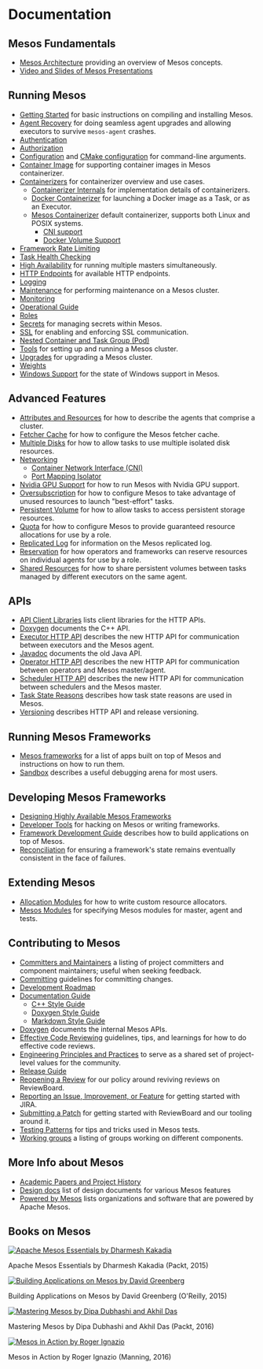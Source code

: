 
# Documentation


## Mesos Fundamentals

* [Mesos Architecture](architecture.html) providing an overview of Mesos concepts.
* [Video and Slides of Mesos Presentations](presentations.html)


## Running Mesos

* [Getting Started](getting-started.html) for basic instructions on compiling and installing Mesos.
* [Agent Recovery](agent-recovery.html) for doing seamless agent upgrades and allowing executors to survive `mesos-agent` crashes.
* [Authentication](authentication.html)
* [Authorization](authorization.html)
* [Configuration](configuration.html) and [CMake configuration](configuration-cmake.md) for command-line arguments.
* [Container Image](container-image.html) for supporting container images in Mesos containerizer.
* [Containerizers](containerizers.html) for containerizer overview and use cases.
  * [Containerizer Internals](containerizer-internals.html) for implementation details of containerizers.
  * [Docker Containerizer](docker-containerizer.html) for launching a Docker image as a Task, or as an Executor.
  * [Mesos Containerizer](mesos-containerizer.html) default containerizer, supports both Linux and POSIX systems.
    * [CNI support](cni.html)
    * [Docker Volume Support](docker-volume.html)
* [Framework Rate Limiting](framework-rate-limiting.html)
* [Task Health Checking](health-checks.html)
* [High Availability](high-availability.html) for running multiple masters simultaneously.
* [HTTP Endpoints](endpoints/) for available HTTP endpoints.
* [Logging](logging.html)
* [Maintenance](maintenance.html) for performing maintenance on a Mesos cluster.
* [Monitoring](monitoring.html)
* [Operational Guide](operational-guide.html)
* [Roles](roles.html)
* [Secrets](secrets.html) for managing secrets within Mesos.
* [SSL](ssl.html) for enabling and enforcing SSL communication.
* [Nested Container and Task Group (Pod)](nested-container-and-task-group.html)
* [Tools](tools.html) for setting up and running a Mesos cluster.
* [Upgrades](upgrades.html) for upgrading a Mesos cluster.
* [Weights](weights.html)
* [Windows Support](windows.html) for the state of Windows support in Mesos.


## Advanced Features

* [Attributes and Resources](attributes-resources.html) for how to describe the agents that comprise a cluster.
* [Fetcher Cache](fetcher.html) for how to configure the Mesos fetcher cache.
* [Multiple Disks](multiple-disk.html) for how to allow tasks to use multiple isolated disk resources.
* [Networking](networking.html)
  * [Container Network Interface (CNI)](cni.html)
  * [Port Mapping Isolator](port-mapping-isolator.html)
* [Nvidia GPU Support](gpu-support.html) for how to run Mesos with Nvidia GPU support.
* [Oversubscription](oversubscription.html) for how to configure Mesos to take advantage of unused resources to launch "best-effort" tasks.
* [Persistent Volume](persistent-volume.html) for how to allow tasks to access persistent storage resources.
* [Quota](quota.html) for how to configure Mesos to provide guaranteed resource allocations for use by a role.
* [Replicated Log](replicated-log-internals.html) for information on the Mesos replicated log.
* [Reservation](reservation.html) for how operators and frameworks can reserve resources on individual agents for use by a role.
* [Shared Resources](shared-resources.html) for how to share persistent volumes between tasks managed by different executors on the same agent.


## APIs
* [API Client Libraries](api-client-libraries.html) lists client libraries for the HTTP APIs.
* [Doxygen](/api/latest/c++/namespacemesos.html) documents the C++ API.
* [Executor HTTP API](executor-http-api.html) describes the new HTTP API for communication between executors and the Mesos agent.
* [Javadoc](/api/latest/java/) documents the old Java API.
* [Operator HTTP API](operator-http-api.html) describes the new HTTP API for communication between operators and Mesos master/agent.
* [Scheduler HTTP API](scheduler-http-api.html) describes the new HTTP API for communication between schedulers and the Mesos master.
* [Task State Reasons](task-state-reasons.html) describes how task state reasons are used in Mesos.
* [Versioning](versioning.html) describes HTTP API and release versioning.


## Running Mesos Frameworks

* [Mesos frameworks](frameworks.html) for a list of apps built on top of Mesos and instructions on how to run them.
* [Sandbox](sandbox.html) describes a useful debugging arena for most users.


## Developing Mesos Frameworks

* [Designing Highly Available Mesos Frameworks](high-availability-framework-guide.html)
* [Developer Tools](tools.html) for hacking on Mesos or writing frameworks.
* [Framework Development Guide](app-framework-development-guide.html) describes how to build applications on top of Mesos.
* [Reconciliation](reconciliation.html) for ensuring a framework's state remains eventually consistent in the face of failures.


## Extending Mesos

* [Allocation Modules](allocation-module.html) for how to write custom resource allocators.
* [Mesos Modules](modules.html) for specifying Mesos modules for master, agent and tests.


## Contributing to Mesos

* [Committers and Maintainers](committers.html) a listing of project committers and component maintainers; useful when seeking feedback.
* [Committing](committing.html) guidelines for committing changes.
* [Development Roadmap](roadmap.html)
* [Documentation Guide](documentation-guide.html)
  * [C++ Style Guide](c++-style-guide.html)
  * [Doxygen Style Guide](doxygen-style-guide.html)
  * [Markdown Style Guide](markdown-style-guide.html)
* [Doxygen](/api/latest/c++/) documents the internal Mesos APIs.
* [Effective Code Reviewing](effective-code-reviewing.html) guidelines, tips, and learnings for how to do effective code reviews.
* [Engineering Principles and Practices](engineering-principles-and-practices.html) to serve as a shared set of project-level values for the community.
* [Release Guide](release-guide.html)
* [Reopening a Review](reopening-reviews.html) for our policy around reviving reviews on ReviewBoard.
* [Reporting an Issue, Improvement, or Feature](reporting-a-bug.html) for getting started with JIRA.
* [Submitting a Patch](submitting-a-patch.html) for getting started with ReviewBoard and our tooling around it.
* [Testing Patterns](testing-patterns.html) for tips and tricks used in Mesos tests.
* [Working groups](working-groups.html) a listing of groups working on different components.


## More Info about Mesos

* [Academic Papers and Project History](https://www.usenix.org/conference/nsdi11/mesos-platform-fine-grained-resource-sharing-data-center)
* [Design docs](design-docs.html) list of design documents for various Mesos features
* [Powered by Mesos](powered-by-mesos.html) lists organizations and software that are powered by Apache Mesos.


## Books on Mesos

<div class="row">
  <div class="col-xs-6 col-md-4">
    <a href="https://www.packtpub.com/big-data-and-business-intelligence/apache-mesos-essentials" class="thumbnail">
      <img src="https://www.packtpub.com/sites/default/files/9781783288762.png" alt="Apache Mesos Essentials by Dharmesh Kakadia">
    </a>
    <p class="text-center">Apache Mesos Essentials by Dharmesh Kakadia (Packt, 2015)</p>
  </div>
  <div class="col-xs-6 col-md-4">
    <a href="http://shop.oreilly.com/product/0636920039952.do" class="thumbnail">
      <img src="http://akamaicovers.oreilly.com/images/0636920039952/lrg.jpg" alt="Building Applications on Mesos by David Greenberg">
    </a>
    <p class="text-center">Building Applications on Mesos by David Greenberg (O'Reilly, 2015)</p>
  </div>
  <div class="col-xs-6 col-md-4">
    <a href="https://www.packtpub.com/big-data-and-business-intelligence/mastering-mesos" class="thumbnail">
      <img src="https://www.packtpub.com/sites/default/files/6249OS_5186%20Mastering%20Mesos.jpg" alt="Mastering Mesos by Dipa Dubhashi and Akhil Das">
    </a>
    <p class="text-center">Mastering Mesos by Dipa Dubhashi and Akhil Das (Packt, 2016)</p>
  </div>
  <div class="col-xs-6 col-md-4">
    <a href="https://www.manning.com/books/mesos-in-action" class="thumbnail">
      <img src="https://images.manning.com/255/340/resize/book/d/62f5c9b-0946-4569-ad50-ffdb84876ddc/Ignazio-Mesos-HI.png" alt="Mesos in Action by Roger Ignazio">
    </a>
  <p class="text-center">Mesos in Action by Roger Ignazio (Manning, 2016)
  </div>
</div>
